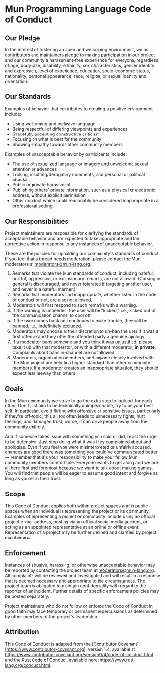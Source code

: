 # Mun Programming Language Code of Conduct

## Our Pledge

In the interest of fostering an open and welcoming environment, we as
contributors and maintainers pledge to making participation in our project and
our community a harassment-free experience for everyone, regardless of age, body
size, disability, ethnicity, sex characteristics, gender identity and expression,
level of experience, education, socio-economic status, nationality, personal
appearance, race, religion, or sexual identity and orientation.

## Our Standards

Examples of behavior that contributes to creating a positive environment
include:

* Using welcoming and inclusive language
* Being respectful of differing viewpoints and experiences
* Gracefully accepting constructive criticism
* Focusing on what is best for the community
* Showing empathy towards other community members

Examples of unacceptable behavior by participants include:

* The use of sexualized language or imagery and unwelcome sexual attention or
 advances
* Trolling, insulting/derogatory comments, and personal or political attacks
* Public or private harassment
* Publishing others' private information, such as a physical or electronic
 address, without explicit permission
* Other conduct which could reasonably be considered inappropriate in a
 professional setting

## Our Responsibilities

Project maintainers are responsible for clarifying the standards of acceptable
behavior and are expected to take appropriate and fair corrective action in
response to any instances of unacceptable behavior.

These are the policies for upholding our community's standards of conduct. If
you feel that a thread needs moderation, please contact the Mun moderators at
[moderators@mun-lang.org](mailto:moderators@mun-lang.org).

1. Remarks that violate the Mun standards of conduct, including hateful,
   hurtful, oppressive, or exclusionary remarks, are not allowed. (Cursing in
   general is discouraged, and never tolerated if targeting another user, and
   never in a hateful manner.)
2. Remarks that moderators find inappropriate, whether listed in the code of
   conduct or not, are also not allowed.
3. Moderators will first respond to such remarks with a warning.
4. If the warning is unheeded, the user will be "kicked," i.e., kicked out of
   the communication channel to cool off.
5. If the user comes back and continues to make trouble, they will be banned,
   i.e., indefinitely excluded.
6. Moderators may choose at their discretion to un-ban the user if it was a
   first offense and they offer the offended party a genuine apology.
7. If a moderator bans someone and you think it was unjustified, please take it
   up with that moderator, or with a different moderator, **in private**.
   Complaints about bans in-channel are not allowed.
8. Moderators, organization members, and anyone closely involved with the
   Mun project are held to a higher standard than other community members.
   If a moderator creates an inappropriate situation, they should expect less
   leeway than others.

## Goals

In the Mun community we strive to go the extra step to look out for each other.
Don't just aim to be technically unimpeachable, try to be your best self. In
particular, avoid flirting with offensive or sensitive issues, particularly if
they're off-topic; this all too often leads to unnecessary fights, hurt
feelings, and damaged trust; worse, it can drive people away from the community
entirely.

And if someone takes issue with something you said or did, resist the urge to be
defensive. Just stop doing what it was they complained about and apologize. Even
if you feel you were misinterpreted or unfairly accused, chances are good there
was something you could've communicated better — remember that it's your
responsibility to make your fellow Mun community members comfortable. Everyone
wants to get along and we are all here first and foremost because we want to
talk about making games. You will find that people will be eager to assume good
intent and forgive as long as you earn their trust.

## Scope

This Code of Conduct applies both within project spaces and in public spaces
when an individual is representing the project or its community. Examples of
representing a project or community include using an official project e-mail
address, posting via an official social media account, or acting as an appointed
representative at an online or offline event. Representation of a project may be
further defined and clarified by project maintainers.

## Enforcement

Instances of abusive, harassing, or otherwise unacceptable behavior may be
reported by contacting the project team at
[moderators@mun-lang.org](mailto:moderators@mun-lang.org). All complaints will
be reviewed and investigated and will result in a response that is deemed
necessary and appropriate to the circumstances. The project team is obligated to
maintain confidentiality with regard to the reporter of an incident. Further
details of specific enforcement policies may be posted separately.

Project maintainers who do not follow or enforce the Code of Conduct in good
faith may face temporary or permanent repercussions as determined by other
members of the project's leadership.

## Attribution

This Code of Conduct is adapted from the [Contributor
Covenant][https://www.contributor-covenant.org], version 1.4, available at
https://www.contributor-covenant.org/version/1/4/code-of-conduct.html and the
Rust Code of Conduct, available here: https://www.rust-lang.org/conduct.html.